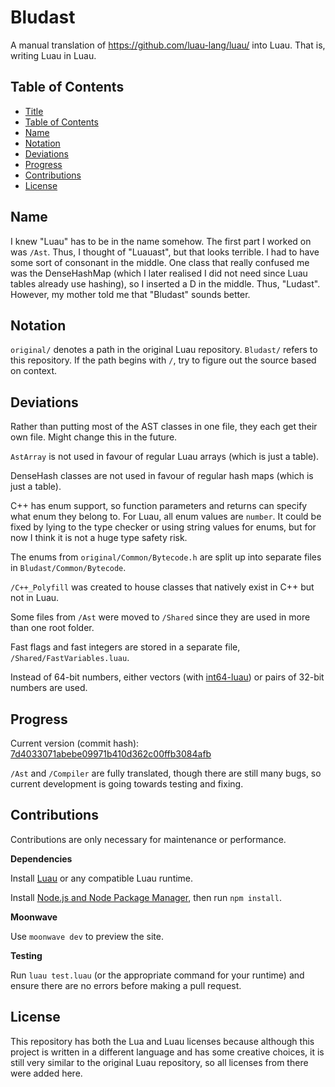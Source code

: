 # Bludast

A manual translation of https://github.com/luau-lang/luau/ into Luau. That is, writing Luau in Luau.

## Table of Contents

- [Title](#bludast)
- [Table of Contents](#table-of-contents)
- [Name](#name)
- [Notation](#notation)
- [Deviations](#deviations)
- [Progress](#progress)
- [Contributions](#contributions)
- [License](#license)

## Name

I knew "Luau" has to be in the name somehow. The first part I worked on was `/Ast`. Thus, I thought of "Luauast", but that looks terrible. I had to have some sort of consonant in the middle. One class that really confused me was the DenseHashMap (which I later realised I did not need since Luau tables already use hashing), so I inserted a D in the middle. Thus, "Ludast". However, my mother told me that "Bludast" sounds better.

## Notation

`original/` denotes a path in the original Luau repository. `Bludast/` refers to this repository. If the path begins with `/`, try to figure out the source based on context.

## Deviations

Rather than putting most of the AST classes in one file, they each get their own file. Might change this in the future.

`AstArray` is not used in favour of regular Luau arrays (which is just a table).

DenseHash classes are not used in favour of regular hash maps (which is just a table).

C++ has enum support, so function parameters and returns can specify what enum they belong to. For Luau, all enum values are `number`. It could be fixed by lying to the type checker or using string values for enums, but for now I think it is not a huge type safety risk.

The enums from `original/Common/Bytecode.h` are split up into separate files in `Bludast/Common/Bytecode`.

`/C++_Polyfill` was created to house classes that natively exist in C++ but not in Luau.

Some files from `/Ast` were moved to `/Shared` since they are used in more than one root folder.

Fast flags and fast integers are stored in a separate file, `/Shared/FastVariables.luau`.

Instead of 64-bit numbers, either vectors (with [int64-luau](https://github.com/Dekkonot/int64-luau)) or pairs of 32-bit numbers are used.

## Progress

Current version (commit hash): [7d4033071abebe09971b410d362c00ffb3084afb](https://github.com/luau-lang/luau/tree/7d4033071abebe09971b410d362c00ffb3084afb)

`/Ast` and `/Compiler` are fully translated, though there are still many bugs, so current development is going towards testing and fixing.

## Contributions

Contributions are only necessary for maintenance or performance.

**Dependencies**

Install [Luau](https://github.com/luau-lang/luau/releases) or any compatible Luau runtime.

Install [Node.js and Node Package Manager](https://nodejs.org/en/download), then run `npm install`.

**Moonwave**

Use `moonwave dev` to preview the site.

**Testing**

Run `luau test.luau` (or the appropriate command for your runtime) and ensure there are no errors before making a pull request.

## License

This repository has both the Lua and Luau licenses because although this project is written in a different language and has some creative choices, it is still very similar to the original Luau repository, so all licenses from there were added here.
